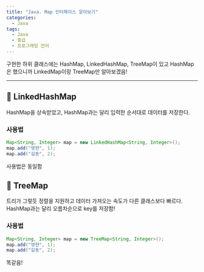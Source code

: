 ```yaml
---
title: "Java. Map 인터페이스 알아보기"
categories:
  - Java
tags:
  - Java
  - 중급
  - 프로그래밍 언어
---
```






구현한 하위 클래스에는 HashMap, LinkedHashMap, TreeMap이 있고 HashMap은 했으니까 LinkedMap이랑 TreeMap만 알아보겠음!

___

## 🌟 LinkedHashMap

HashMap을 상속받았고, HashMap과는 달리 입력한 순서대로 데이터를 저장한다.



### 사용법

```java
Map<String, Integer> map = new LinkedHashMap<String, Integer>();
map.add("영현", 1);
map.add("길동", 2);
```



사용법은 동일함



## 🌟 TreeMap

트리가 그렇듯 정렬을 지원하고 데이터 가져오는 속도가 다른 클래스보다 빠르다. HashMap과는 달리 오름차순으로 key를 저장함!



### 사용법

```java
Map<String, Integer> map = new TreeMap<String, Integer>();
map.add("영현", 1);
map.add("길동", 2);
```



똑같음!
